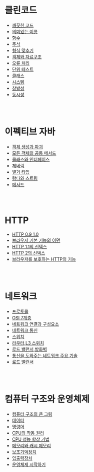 # 클린코드

- [깨끗한 코드](https://github.com/MALLLAG/TIL/blob/main/Clean%20Code/01%20-%20%EA%B9%A8%EB%81%97%ED%95%9C%20%EC%BD%94%EB%93%9C.md)
- [의미있는 이름](https://github.com/MALLLAG/TIL/blob/main/Clean%20Code/02%20-%20%EC%9D%98%EB%AF%B8%EC%9E%88%EB%8A%94%20%EC%9D%B4%EB%A6%84.md)
- [함수](https://github.com/MALLLAG/TIL/blob/main/Clean%20Code/03%20-%20%ED%95%A8%EC%88%98.md)
- [주석](https://github.com/MALLLAG/TIL/blob/main/Clean%20Code/04%20-%20%EC%A3%BC%EC%84%9D.md)
- [형식 맞추기](https://github.com/MALLLAG/TIL/blob/main/Clean%20Code/05%20-%20%ED%98%95%EC%8B%9D%20%EB%A7%9E%EC%B6%94%EA%B8%B0.md)
- [객체와 자료구조](https://github.com/MALLLAG/TIL/blob/main/Clean%20Code/06%20-%20%EA%B0%9D%EC%B2%B4%EC%99%80%20%EC%9E%90%EB%A3%8C%EA%B5%AC%EC%A1%B0.md)
- [오류 처리](https://github.com/MALLLAG/TIL/blob/main/Clean%20Code/07%20-%20%EC%98%A4%EB%A5%98%20%EC%B2%98%EB%A6%AC.md)
- [단위 테스트](https://github.com/MALLLAG/TIL/blob/main/Clean%20Code/09%20-%20%EB%8B%A8%EC%9C%84%20%ED%85%8C%EC%8A%A4%ED%8A%B8.md)
- [클래스](https://github.com/MALLLAG/TIL/blob/main/Clean%20Code/10%20-%20%ED%81%B4%EB%9E%98%EC%8A%A4.md)
- [시스템](https://github.com/MALLLAG/TIL/blob/main/Clean%20Code/11%20-%20%EC%8B%9C%EC%8A%A4%ED%85%9C.md)
- [창발성](https://github.com/MALLLAG/TIL/blob/main/Clean%20Code/12%20-%20%EC%B0%BD%EB%B0%9C%EC%84%B1.md)
- [동시성](https://github.com/MALLLAG/TIL/blob/main/Clean%20Code/13%20-%20%EB%8F%99%EC%8B%9C%EC%84%B1.md)

<br>
<br>

# 이펙티브 자바

- [객체 생성과 파괴](https://github.com/MALLLAG/TIL/blob/main/Effective%20Java/01%20-%20%EA%B0%9D%EC%B2%B4%20%EC%83%9D%EC%84%B1%EA%B3%BC%20%ED%8C%8C%EA%B4%B4.md)
- [모든 객체의 공통 메서드](https://github.com/MALLLAG/TIL/blob/main/Effective%20Java/02%20-%20%EB%AA%A8%EB%93%A0%20%EA%B0%9D%EC%B2%B4%EC%9D%98%20%EA%B3%B5%ED%86%B5%20%EB%A9%94%EC%84%9C%EB%93%9C.md)
- [클래스와 인터페이스](https://github.com/MALLLAG/TIL/blob/main/Effective%20Java/03%20-%20%ED%81%B4%EB%9E%98%EC%8A%A4%EC%99%80%20%EC%9D%B8%ED%84%B0%ED%8E%98%EC%9D%B4%EC%8A%A4.md)
- [제네릭](https://github.com/MALLLAG/TIL/blob/main/Effective%20Java/04%20-%20%EC%A0%9C%EB%84%A4%EB%A6%AD.md)
- [열거 타입](https://github.com/MALLLAG/TIL/blob/main/Effective%20Java/05%20-%20%EC%97%B4%EA%B1%B0%20%ED%83%80%EC%9E%85.md)
- [람다와 스트림](https://github.com/MALLLAG/TIL/blob/main/Effective%20Java/06%20-%20%EB%9E%8C%EB%8B%A4%EC%99%80%20%EC%8A%A4%ED%8A%B8%EB%A6%BC.md)
- [메서드](https://github.com/MALLLAG/TIL/blob/main/Effective%20Java/07%20-%20%EB%A9%94%EC%84%9C%EB%93%9C.md)

<br>
<br>

# HTTP

- [HTTP 0.9 1.0](https://github.com/MALLLAG/TIL/blob/main/HTTP/01%20-%20HTTP%200.9%201.0.md)
- [브라우저 기본 기능의 이면](https://github.com/MALLLAG/TIL/blob/main/HTTP/02%20-%20%EB%B8%8C%EB%9D%BC%EC%9A%B0%EC%A0%80%20%EA%B8%B0%EB%B3%B8%20%EA%B8%B0%EB%8A%A5%EC%9D%98%20%EC%9D%B4%EB%A9%B4.md)
- [HTTP 1.1의 신택스](https://github.com/MALLLAG/TIL/blob/main/HTTP/03%20-%20HTTP%201.1%EC%9D%98%20%EC%8B%A0%ED%83%9D%EC%8A%A4.md)
- [HTTP 2의 신택스](https://github.com/MALLLAG/TIL/blob/main/HTTP/04%20-%20HTTP%202%EC%9D%98%20%EC%8B%A0%ED%83%9D%EC%8A%A4.md)
- [브라우저를 보호하는 HTTP의 기능](https://github.com/MALLLAG/TIL/blob/main/HTTP/05%20-%20%EB%B8%8C%EB%9D%BC%EC%9A%B0%EC%A0%80%EB%A5%BC%20%EB%B3%B4%ED%98%B8%ED%95%98%EB%8A%94%20HTTP%EC%9D%98%20%EA%B8%B0%EB%8A%A5.md)

<br>
<br>

# 네트워크

- [프로토콜](https://github.com/MALLLAG/TIL/blob/main/Network/01%20-%20%ED%94%84%EB%A1%9C%ED%86%A0%EC%BD%9C.md)
- [OSI 7계층](https://github.com/MALLLAG/TIL/blob/main/Network/02%20-%20OSI%207%EA%B3%84%EC%B8%B5.md)
- [네트워크 연결과 구성요소](https://github.com/MALLLAG/TIL/blob/main/Network/03%20-%20%EB%84%A4%ED%8A%B8%EC%9B%8C%ED%81%AC%20%EC%97%B0%EA%B2%B0%EA%B3%BC%20%EA%B5%AC%EC%84%B1%EC%9A%94%EC%86%8C.md)
- [네트워크 통신](https://github.com/MALLLAG/TIL/blob/main/Network/04%20-%20%EB%84%A4%ED%8A%B8%EC%9B%8C%ED%81%AC%20%ED%86%B5%EC%8B%A0.md)
- [스위치](https://github.com/MALLLAG/TIL/blob/main/Network/05%20-%20%EC%8A%A4%EC%9C%84%EC%B9%98.md)
- [라우터,L3 스위치](https://github.com/MALLLAG/TIL/blob/main/Network/06%20-%20%EB%9D%BC%EC%9A%B0%ED%84%B0%2CL3%20%EC%8A%A4%EC%9C%84%EC%B9%98.md)
- [로드 밸런서,방화벽](https://github.com/MALLLAG/TIL/blob/main/Network/07%20-%20%EB%A1%9C%EB%93%9C%20%EB%B0%B8%EB%9F%B0%EC%84%9C%2C%EB%B0%A9%ED%99%94%EB%B2%BD.md)
- [통신을 도와주는 네트워크 주요 기술](https://github.com/MALLLAG/TIL/blob/main/Network/08%20-%20%ED%86%B5%EC%8B%A0%EC%9D%84%20%EB%8F%84%EC%99%80%EC%A3%BC%EB%8A%94%20%EB%84%A4%ED%8A%B8%EC%9B%8C%ED%81%AC%20%EC%A3%BC%EC%9A%94%20%EA%B8%B0%EC%88%A0.md)
- [로드 밸런서](https://github.com/MALLLAG/TIL/blob/main/Network/09%20-%20%EB%A1%9C%EB%93%9C%20%EB%B0%B8%EB%9F%B0%EC%84%9C.md)


<br>
<br>

# 컴퓨터 구조와 운영체제

- [컴퓨터 구조의 큰 그림](https://github.com/MALLLAG/TIL/blob/main/%EC%BB%B4%ED%93%A8%ED%84%B0%20%EA%B5%AC%EC%A1%B0%EC%99%80%20%EC%9A%B4%EC%98%81%EC%B2%B4%EC%A0%9C/01%20-%20%EC%BB%B4%ED%93%A8%ED%84%B0%20%EA%B5%AC%EC%A1%B0%EC%9D%98%20%ED%81%B0%20%EA%B7%B8%EB%A6%BC.md)
- [데이터](https://github.com/MALLLAG/TIL/blob/main/%EC%BB%B4%ED%93%A8%ED%84%B0%20%EA%B5%AC%EC%A1%B0%EC%99%80%20%EC%9A%B4%EC%98%81%EC%B2%B4%EC%A0%9C/02%20-%20%EB%8D%B0%EC%9D%B4%ED%84%B0.md)
- [명령어](https://github.com/MALLLAG/TIL/blob/main/%EC%BB%B4%ED%93%A8%ED%84%B0%20%EA%B5%AC%EC%A1%B0%EC%99%80%20%EC%9A%B4%EC%98%81%EC%B2%B4%EC%A0%9C/03%20-%20%EB%AA%85%EB%A0%B9%EC%96%B4.md)
- [CPU의 작동 원리](https://github.com/MALLLAG/TIL/blob/main/%EC%BB%B4%ED%93%A8%ED%84%B0%20%EA%B5%AC%EC%A1%B0%EC%99%80%20%EC%9A%B4%EC%98%81%EC%B2%B4%EC%A0%9C/04%20-%20CPU%EC%9D%98%20%EC%9E%91%EB%8F%99%20%EC%9B%90%EB%A6%AC.md)
- [CPU 성능 향상 기법](https://github.com/MALLLAG/TIL/blob/main/%EC%BB%B4%ED%93%A8%ED%84%B0%20%EA%B5%AC%EC%A1%B0%EC%99%80%20%EC%9A%B4%EC%98%81%EC%B2%B4%EC%A0%9C/05%20-%20CPU%20%EC%84%B1%EB%8A%A5%20%ED%96%A5%EC%83%81%20%EA%B8%B0%EB%B2%95.md)
- [메모리와 캐시 메모리](https://github.com/MALLLAG/TIL/blob/main/%EC%BB%B4%ED%93%A8%ED%84%B0%20%EA%B5%AC%EC%A1%B0%EC%99%80%20%EC%9A%B4%EC%98%81%EC%B2%B4%EC%A0%9C/06%20-%20%EB%A9%94%EB%AA%A8%EB%A6%AC%EC%99%80%20%EC%BA%90%EC%8B%9C%20%EB%A9%94%EB%AA%A8%EB%A6%AC.md)
- [보조기억장치](https://github.com/MALLLAG/TIL/blob/main/%EC%BB%B4%ED%93%A8%ED%84%B0%20%EA%B5%AC%EC%A1%B0%EC%99%80%20%EC%9A%B4%EC%98%81%EC%B2%B4%EC%A0%9C/07%20-%20%EB%B3%B4%EC%A1%B0%EA%B8%B0%EC%96%B5%EC%9E%A5%EC%B9%98.md)
- [입출력장치](https://github.com/MALLLAG/TIL/blob/main/%EC%BB%B4%ED%93%A8%ED%84%B0%20%EA%B5%AC%EC%A1%B0%EC%99%80%20%EC%9A%B4%EC%98%81%EC%B2%B4%EC%A0%9C/08%20-%20%EC%9E%85%EC%B6%9C%EB%A0%A5%EC%9E%A5%EC%B9%98.md)
- [운영체제 시작하기](https://github.com/MALLLAG/TIL/blob/main/%EC%BB%B4%ED%93%A8%ED%84%B0%20%EA%B5%AC%EC%A1%B0%EC%99%80%20%EC%9A%B4%EC%98%81%EC%B2%B4%EC%A0%9C/09%20-%20%EC%9A%B4%EC%98%81%EC%B2%B4%EC%A0%9C%20%EC%8B%9C%EC%9E%91%ED%95%98%EA%B8%B0.md)




